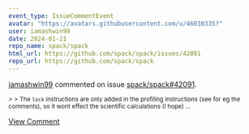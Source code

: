 ```yaml
---
event_type: IssueCommentEvent
avatar: "https://avatars.githubusercontent.com/u/46030335?"
user: iamashwin99
date: 2024-01-21
repo_name: spack/spack
html_url: https://github.com/spack/spack/issues/42091
repo_url: https://github.com/spack/spack
---
```


<a href='https://github.com/iamashwin99' target='_blank'>iamashwin99</a> commented on issue <a href='https://github.com/spack/spack/issues/42091' target='_blank'>spack/spack#42091</a>.

<small>> > The `lock` instructions are only added in the profiling instructions (see for eg the comments), so it wont effect the scientific calculations (I hope)...</small>

<a href='https://github.com/spack/spack/issues/42091' target='_blank'>View Comment</a>